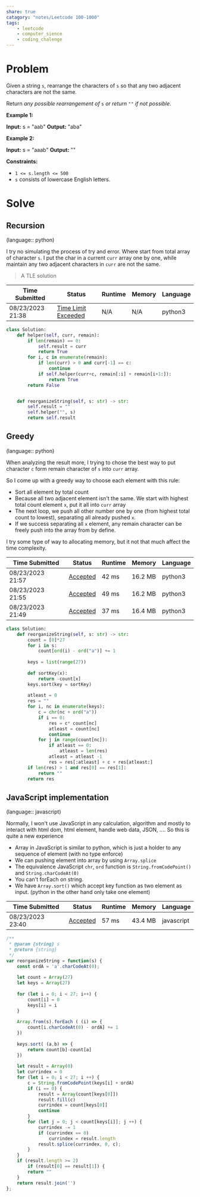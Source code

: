 ```yaml
---
share: true
catagory: "notes/Leetcode 100-1000"
tags:
    - leetcode
    - computer_sience
    - coding_chalenge
---
```

# Problem

Given a string `s`, rearrange the characters of `s` so that any two adjacent characters are not the same.

Return _any possible rearrangement of_ `s` _or return_ `""` _if not possible_.

**Example 1:**

**Input:** s = "aab"
**Output:** "aba"

**Example 2:**

**Input:** s = "aaab"
**Output:** ""

**Constraints:**

- `1 <= s.length <= 500`
- `s` consists of lowercase English letters.

# Solve

## Recursion 
(language:: python)

I try no simulating the process of try and error. Where start from total array of character `s`. I put the char in a current `curr` array one by one, while maintain any two adjacent characters  in `curr` are not the same.

> A TLE solution

|Time Submitted|Status|Runtime|Memory|Language|
|---|---|---|---|---|
|08/23/2023 21:38|[Time Limit Exceeded](https://leetcode.com/submissions/detail/1029625372/)|N/A|N/A|python3|

```python
class Solution:
    def helper(self, curr, remain):
        if len(remain) == 0:
            self.result = curr
            return True
        for i, c in enumerate(remain):
            if len(curr) > 0 and curr[-1] == c:
                continue
            if self.helper(curr+c, remain[:i] + remain[i+1:]):
                return True
        return False


    def reorganizeString(self, s: str) -> str:
        self.result = ""
        self.helper("", s)
        return self.result
```

## Greedy
(language:: python)

When analyzing the result more, I trying to chose the best way to put character `c` form remain character of `s` into `curr` array. 

So I come up with a greedy way to choose each element with this rule:
- Sort all element by total count
- Because all two adjacent element isn't the same. We start with highest total count element `x`, put it all into `curr` array
- The next loop, we push all other number one by one (from highest total count to lowest), separating all already pushed `x`. 
- If we success separating all `x` element, any remain character can be freely push into the array from by define.

I try some type of way to allocating memory, but it not that much affect the time complexity.

|Time Submitted|Status|Runtime|Memory|Language|
|---|---|---|---|---|
|08/23/2023 21:57|[Accepted](https://leetcode.com/submissions/detail/1029641390/)|42 ms|16.2 MB|python3|
|08/23/2023 21:55|[Accepted](https://leetcode.com/submissions/detail/1029639333/)|49 ms|16.2 MB|python3|
|08/23/2023 21:49|[Accepted](https://leetcode.com/submissions/detail/1029634823/)|37 ms|16.4 MB|python3|


```python
class Solution:
    def reorganizeString(self, s: str) -> str:
        count = [0]*27
        for i in s:
            count[ord(i) - ord("a")] += 1
        
        keys = list(range(27))
        
        def sortKey(x):
            return -count[x]
        keys.sort(key = sortKey)
        
        atleast = 0
        res = ""
        for i, nc in enumerate(keys):
            c = chr(nc + ord("a"))
            if i == 0:
                res = c* count[nc]
                atleast = count[nc]
                continue
            for j in range(count[nc]):
                if atleast == 0:
                    atleast = len(res)
                atleast = atleast -1
                res = res[:atleast] + c + res[atleast:]
        if len(res) > 1 and res[0] == res[1]:
            return ""
        return res
```

## JavaScript implementation
(language:: javascript) 

Normally, I won't use JavaScript in any calculation, algorithm and mostly to interact with html dom, html element, handle web data, JSON, .... So this is quite a new experience
- Array in JavaScript is similar to python, which is just a holder to any sequence of element (with no type enforce)
- We can pushing element into array by using `Array.splice`
- The equivalence JavaScript  `chr`, `ord`  function is `String.fromCodePoint()`  and `String.charCodeAt(0)`
- You can't forEach on string.
- We have `Array.sort()` which accept key function as two element as input. (python in the other hand only take one element)

|Time Submitted|Status|Runtime|Memory|Language|
|---|---|---|---|---|
|08/23/2023 23:40|[Accepted](https://leetcode.com/submissions/detail/1029730639/)|57 ms|43.4 MB|javascript|


```js
/**
 * @param {string} s
 * @return {string}
 */
var reorganizeString = function(s) {
    const ordA = 'a'.charCodeAt(0);
    
    let count = Array(27)
    let keys = Array(27)
    
    for (let i = 0; i < 27; i++) {
        count[i] = 0
        keys[i] = i
    }
    
    Array.from(s).forEach ( (i) => {
        count[i.charCodeAt(0) - ordA] += 1
    })
    
    keys.sort( (a,b) => {
        return count[b]-count[a]
    }) 
    
    let result = Array(0)
    let currindex = 0
    for (let i = 0; i < 27; i ++) {
        c = String.fromCodePoint(keys[i] + ordA)
        if (i == 0) {
            result = Array(count[keys[0]])
            result.fill(c)
            currindex = count[keys[0]]
            continue
        }
        for (let j = 0; j < count[keys[i]]; j ++) {
            currindex -= 1
            if (currindex == 0)
                currindex = result.length
            result.splice(currindex, 0, c);
        }
    }
    if (result.length >= 2) 
        if (result[0] == result[1]) {
        return ""
    } 
    return result.join('')
};
```